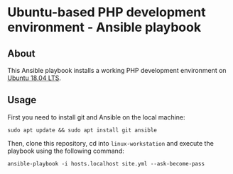 # Ubuntu-based PHP development environment - Ansible playbook

## About

This Ansible playbook installs a working PHP development environment on
[Ubuntu 18.04 LTS](http://releases.ubuntu.com/18.04/).

## Usage

First you need to install git and Ansible on the local machine:

```
sudo apt update && sudo apt install git ansible
```

Then, clone this repository, cd into ```linux-workstation``` and execute the playbook using the following command:

```
ansible-playbook -i hosts.localhost site.yml --ask-become-pass
```
